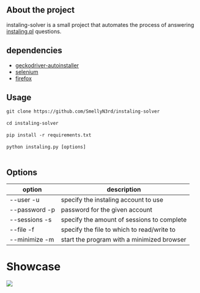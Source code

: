 ## About the project
instaling-solver is a small project that automates the process of answering [instaling.pl](https://instaling.pl/) questions.


## dependencies
- [geckodriver-autoinstaller](https://pypi.org/project/geckodriver-autoinstaller/)
- [selenium](https://pypi.org/project/selenium/)
- [firefox](https://www.mozilla.org/firefox/new/)


## Usage

`git clone https://github.com/SmellyN3rd/instaling-solver`</br></br>
`cd instaling-solver`</br></br>
`pip install -r requirements.txt`</br></br>
`python instaling.py [options]`</br></br>

## Options
option        | description
------------- | -------------
--user -u        | specify the instaling account to use
--password -p    | password for the given account
--sessions -s    | specify the amount of sessions to complete
--file -f        | specify the file to which to read/write to
--minimize -m    | start the program with a minimized browser

# Showcase
<img src="https://media.giphy.com/media/njjiYq0zcxNpkfeV02/giphy.gif" >
